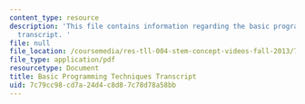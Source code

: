 ```yaml
---
content_type: resource
description: 'This file contains information regarding the basic programming techniques
  transcript. '
file: null
file_location: /coursemedia/res-tll-004-stem-concept-videos-fall-2013/7c79cc98cd7a24d4c8d87c78d78a58bb_MITRES_TLL-004F13_BasProTe.pdf
file_type: application/pdf
resourcetype: Document
title: Basic Programming Techniques Transcript
uid: 7c79cc98-cd7a-24d4-c8d8-7c78d78a58bb
---
```


